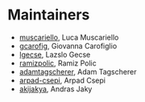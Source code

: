 # Maintainers

- [muscariello](https://github.com/muscariello), Luca Muscariello
- [gcarofig](https://github.com/gcarofig), Giovanna Carofiglio
- [lgecse](https://github.com/lgecse), Lazslo Gecse
- [ramizpolic](https://github.com/ramizpolic), Ramiz Polic
- [adamtagscherer](https://github.com/adamtagscherer), Adam Tagscherer
- [arpad-csepi](https://github.com/arpad-csepi), Arpad Csepi
- [akijakya](https://github.com/akijakya), Andras Jaky

